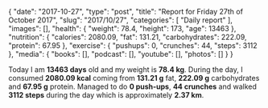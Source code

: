 {
    "date": "2017-10-27",
    "type": "post",
    "title": "Report for Friday 27th of October 2017",
    "slug": "2017\/10\/27",
    "categories": [
        "Daily report"
    ],
    "images": [],
    "health": {
        "weight": 78.4,
        "height": 173,
        "age": 13463
    },
    "nutrition": {
        "calories": 2080.09,
        "fat": 131.21,
        "carbohydrates": 222.09,
        "protein": 67.95
    },
    "exercise": {
        "pushups": 0,
        "crunches": 44,
        "steps": 3112
    },
    "media": {
        "books": [],
        "podcast": [],
        "youtube": [],
        "photos": []
    }
}

Today I am <strong>13463 days</strong> old and my weight is <strong>78.4 kg</strong>. During the day, I consumed <strong>2080.09 kcal</strong> coming from <strong>131.21 g</strong> fat, <strong>222.09 g</strong> carbohydrates and <strong>67.95 g</strong> protein. Managed to do <strong>0 push-ups</strong>, <strong>44 crunches</strong> and walked <strong>3112 steps</strong> during the day which is approximately <strong>2.37 km</strong>.